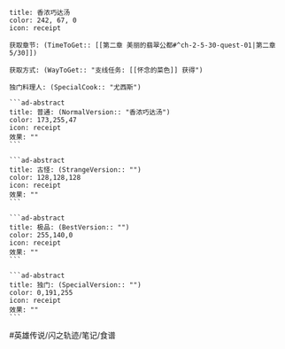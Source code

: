 ---
---
````ad-abstract
title: 香浓巧达汤
color: 242, 67, 0
icon: receipt

获取章节: (TimeToGet:: [[第二章 美丽的翡翠公都#^ch-2-5-30-quest-01|第二章5/30]])

获取方式: (WayToGet:: "支线任务: [[怀念的菜色]] 获得")

独门料理人: (SpecialCook:: "尤西斯")

```ad-abstract
title: 普通: (NormalVersion:: "香浓巧达汤")
color: 173,255,47
icon: receipt
效果: ""
```

```ad-abstract
title: 古怪: (StrangeVersion:: "")
color: 128,128,128
icon: receipt
效果: ""
```

```ad-abstract
title: 极品: (BestVersion:: "")
color: 255,140,0
icon: receipt
效果: ""
```

```ad-abstract
title: 独门: (SpecialVersion:: "")
color: 0,191,255
icon: receipt
效果: ""
```
````

#英雄传说/闪之轨迹/笔记/食谱 